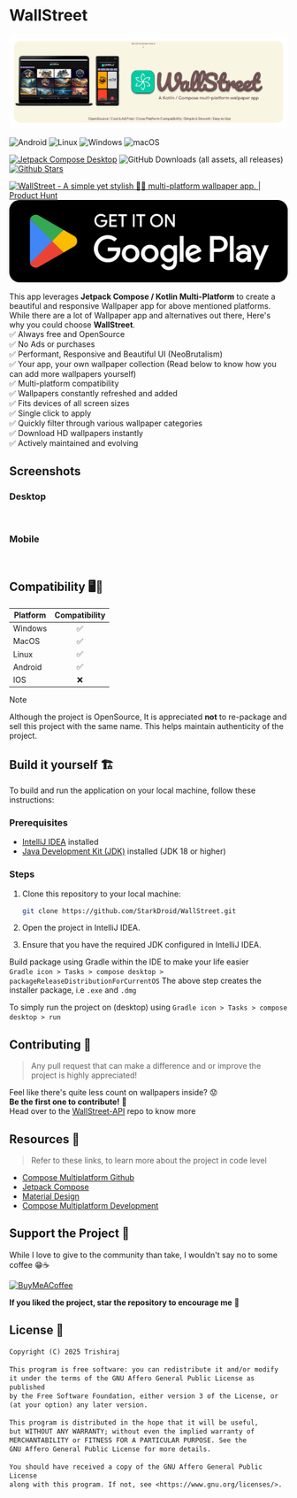 # WallStreet
![WallStreet Github header](static/wallstreet-github-header.png)

![Android](https://img.shields.io/badge/Android-3DDC84?style=for-the-badge&logo=android&logoColor=white)
![Linux](https://img.shields.io/badge/Linux-FCC624?style=for-the-badge&logo=linux&logoColor=black)
![Windows](https://img.shields.io/badge/Windows-0078D6?style=for-the-badge&logo=windows&logoColor=white)
![macOS](https://img.shields.io/badge/mac%20os-000000?style=for-the-badge&logo=macos&logoColor=F0F0F0)

[![Jetpack Compose Desktop](https://img.shields.io/badge/Latest_release_download-v2.0.2-blue.svg)](https://github.com/StarkDroid/WallStreet/releases)
![GitHub Downloads (all assets, all releases)](https://img.shields.io/github/downloads/StarkDroid/WallStreet/total)
[![Github Stars](https://img.shields.io/github/stars/StarkDroid/WallStreet)](https://github.com/StarkDroid/WallStreet)

<a href="https://www.producthunt.com/posts/wallstreet?embed=true&utm_source=badge-featured&utm_medium=badge&utm_souce=badge-wallstreet" target="_blank"><img src="https://api.producthunt.com/widgets/embed-image/v1/featured.svg?post_id=944846&theme=light&t=1742632083350" alt="WallStreet - A&#0032;simple&#0032;yet&#0032;stylish&#0032;💅🏼&#0032;multi&#0045;platform&#0032;wallpaper&#0032;app&#0046; | Product Hunt" style="width: 250px; height: 54px;" width="250" height="54" /></a>
[![Play Store](static/play-store.svg)](https://play.google.com/store/apps/details?id=com.velocity.wallstreet)

This app leverages **Jetpack Compose / Kotlin Multi-Platform** to create a beautiful and responsive Wallpaper app for above mentioned platforms. While there are a lot of Wallpaper app and alternatives out there, Here's why you could choose **WallStreet**. <br>
✅ Always free and OpenSource <br>
✅ No Ads or purchases <br>
✅ Performant, Responsive and Beautiful UI (NeoBrutalism) <br>
✅ Your app, your own wallpaper collection (Read below to know how you can add more wallpapers yourself) <br>
✅ Multi-platform compatibility <br>
✅ Wallpapers constantly refreshed and added <br>
✅ Fits devices of all screen sizes <br>
✅ Single click to apply <br>
✅ Quickly filter through various wallpaper categories <br>
✅ Download HD wallpapers instantly <br>
✅ Actively maintained and evolving <br>

## **Screenshots**

### **Desktop**
<img src="https://i.postimg.cc/5NDsFcZh/image.png" width="600" alt="">

### **Mobile**
<img src="https://i.postimg.cc/zGM0Ws4m/image.png" width="200" alt="">
<img src="https://i.postimg.cc/5ynmtT8R/image.png" width="200" alt="">
<img src="https://i.postimg.cc/hjn81crY/image.png" width="200" alt="">
<img src="https://i.postimg.cc/pTVhdTkP/image.png" width="200" alt="">
<img src="https://i.postimg.cc/pr4pkBvd/image.png" width="200" alt="">
<img src="https://i.postimg.cc/ZndTYzkT/image.png" width="200" alt="">


## **Compatibility** 🖥️📱
| Platform | Compatibility |
|----------|:-------------:|
| Windows  |       ✅       |
| MacOS    |       ✅       |
| Linux    |       ✅       |
| Android  |       ✅       |
| IOS      |       ❌       |

> [!NOTE]
> Although the project is OpenSource, It is appreciated **not** to re-package and sell this project with the same name.
> This helps maintain authenticity of the project.

## **Build it yourself** 🏗️

To build and run the application on your local machine, follow these instructions:

### Prerequisites

- [IntelliJ IDEA](https://www.jetbrains.com/idea/download/) installed
- [Java Development Kit (JDK)](https://www.oracle.com/java/technologies/javase-downloads.html) installed (JDK 18 or higher)

### Steps

1. Clone this repository to your local machine:

   ```bash
   git clone https://github.com/StarkDroid/WallStreet.git
2. Open the project in IntelliJ IDEA.
3. Ensure that you have the required JDK configured in IntelliJ IDEA.

Build package using Gradle within the IDE to make your life easier <br>
`Gradle icon > Tasks > compose desktop > packageReleaseDistributionForCurrentOS`
The above step creates the installer package, i.e `.exe` and `.dmg`

To simply run the project on (desktop) using
`Gradle icon > Tasks > compose desktop > run`

## Contributing 🤝
> Any pull request that can make a difference and or improve the project is highly appreciated!

Feel like there's quite less count on wallpapers inside? 😟<br>
**Be the first one to contribute!** 🫵 <br>
Head over to the [WallStreet-API](https://github.com/StarkDroid/WallStreet-API) repo to know more

## Resources 📂
> Refer to these links, to learn more about the project in code level
- [Compose Multiplatform Github](https://github.com/JetBrains/compose-multiplatform)
- [Jetpack Compose](https://developer.android.com/develop/ui/compose/documentation)
- [Material Design](https://m3.material.io/)
- [Compose Multiplatform Development](https://www.jetbrains.com/help/kotlin-multiplatform-dev/compose-multiplatform-getting-started.html)

## **Support the Project** 🫶

While I love to give to the community than take, I wouldn't say no to some coffee 😁☕️

[![BuyMeACoffee](https://img.shields.io/badge/Buy%20Me%20a%20Coffee-ffdd00?style=for-the-badge&logo=buy-me-a-coffee&logoColor=black)](https://www.buymeacoffee.com/trishiraj)

**If you liked the project, star the repository to encourage me** 🌟


## License 📃

```
Copyright (C) 2025 Trishiraj

This program is free software: you can redistribute it and/or modify
it under the terms of the GNU Affero General Public License as published
by the Free Software Foundation, either version 3 of the License, or
(at your option) any later version.

This program is distributed in the hope that it will be useful,
but WITHOUT ANY WARRANTY; without even the implied warranty of
MERCHANTABILITY or FITNESS FOR A PARTICULAR PURPOSE. See the
GNU Affero General Public License for more details.

You should have received a copy of the GNU Affero General Public License
along with this program. If not, see <https://www.gnu.org/licenses/>.
```
